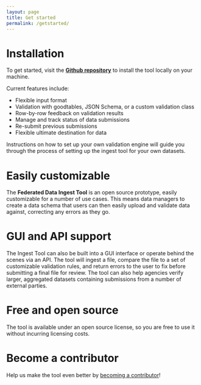 ```yaml
---
layout: page
title: Get started
permalink: /getstarted/
---
```


# Installation

To get started, visit the **[Github repository](https://github.com/18F/django-data-ingest)** to install the tool locally on your machine.  

Current features include:

- Flexible input format
- Validation with goodtables, JSON Schema, or a custom validation class
- Row-by-row feedback on validation results
- Manage and track status of data submissions
- Re-submit previous submissions
- Flexible ultimate destination for data

Instructions on how to set up your own validation engine will guide you through the process of setting up the ingest tool for your own datasets.  

# Easily customizable

The **Federated Data Ingest Tool** is an open source prototype, easily customizable for a number of use cases.  This means data managers to create a data schema that users can then easily upload and validate data against, correcting any errors as they go.

# GUI and API support

The Ingest Tool can also be built into a GUI interface or operate behind the scenes via an API.  The tool will ingest a file, compare the file to a set of customizable validation rules, and return errors to the user to fix before submitting a final file for review.  The tool can also help agencies verify larger, aggregated datasets containing submissions from a number of external parties.

# Free and open source

The tool is available under an open source license, so you are free to use it without incurring licensing costs.

# Become a contributor

Help us make the tool even better by [becoming a contributor](https://github.com/18F/django-data-ingest)!
